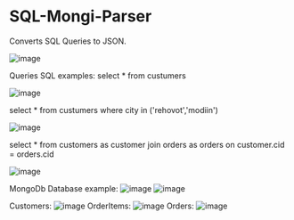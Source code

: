 # SQL-Mongi-Parser
Converts SQL Queries to JSON.

![image](https://user-images.githubusercontent.com/72870423/186673927-dd775a39-ffaf-48df-af1f-a3af119d03b3.png)

Queries SQL examples:
select * from custumers

![image](https://user-images.githubusercontent.com/72870423/186674095-d10e8f41-c67d-472f-bd20-bf4ce3ded45f.png)

select * from custumers where city in ('rehovot','modiin')

![image](https://user-images.githubusercontent.com/72870423/186674996-b085d8f3-847d-4d37-b74e-b3f764de8ea1.png)

select * from customers as customer join orders as orders on customer.cid = orders.cid

![image](https://user-images.githubusercontent.com/72870423/186675693-f4842dd5-8179-4a88-997e-c2e036a27719.png)

MongoDb Database example:
![image](https://user-images.githubusercontent.com/72870423/186676676-26ceffa0-e1d3-457b-91d4-3f839885091c.png)
![image](https://user-images.githubusercontent.com/72870423/186677353-06b93448-9c83-41f3-a114-b1bfd08818b3.png)

Customers:
![image](https://user-images.githubusercontent.com/72870423/186676098-e94a7b64-8f25-4408-aad5-2265549c0a8d.png)
OrderItems:
![image](https://user-images.githubusercontent.com/72870423/186676213-5206ab6a-d6ff-4341-8448-dee14d98f591.png)
Orders:
![image](https://user-images.githubusercontent.com/72870423/186676170-f2fd7798-120b-4ae3-bb87-ce86d8f0bfa4.png)
